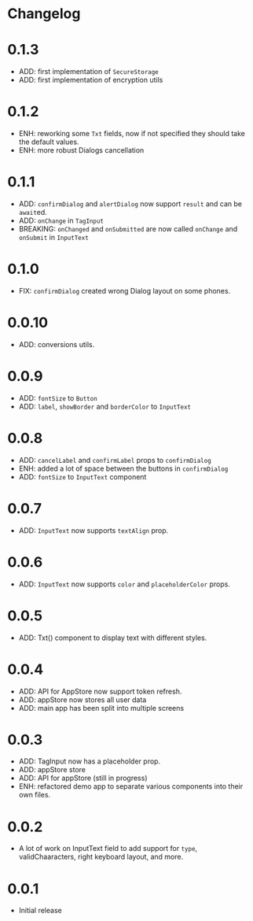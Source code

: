 # Changelog

# 0.1.3

- ADD: first implementation of `SecureStorage`
- ADD: first implementation of encryption utils

# 0.1.2

- ENH: reworking some `Txt` fields, now if not specified they should take the default values.
- ENH: more robust Dialogs cancellation

# 0.1.1

- ADD: `confirmDialog` and `alertDialog` now support `result` and can be `await`ed.
- ADD: `onChange` in `TagInput`
- BREAKING: `onChanged` and `onSubmitted` are now called `onChange` and `onSubmit` in `InputText`

# 0.1.0

- FIX: `confirmDialog` created wrong Dialog layout on some phones.

# 0.0.10

- ADD: conversions utils.

# 0.0.9

- ADD: `fontSize` to `Button`
- ADD: `label`, `showBorder` and `borderColor` to `InputText`

# 0.0.8

- ADD: `cancelLabel` and `confirmLabel` props to `confirmDialog`
- ENH: added a lot of space between the buttons in `confirmDialog`
- ADD: `fontSize` to `InputText` component

# 0.0.7

- ADD: `InputText` now supports `textAlign` prop.

# 0.0.6

- ADD: `InputText` now supports `color` and `placeholderColor` props.

# 0.0.5

- ADD: Txt() component to display text with different styles.

# 0.0.4

- ADD: API for AppStore now support token refresh.
- ADD: appStore now stores all user data
- ADD: main app has been split into multiple screens

# 0.0.3

- ADD: TagInput now has a placeholder prop.
- ADD: appStore store
- ADD: API for appStore (still in progress)
- ENH: refactored demo app to separate various components into their own files.

# 0.0.2

- A lot of work on InputText field to add support for `type`, validChaaracters, right keyboard layout, and more.

# 0.0.1

- Initial release
